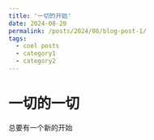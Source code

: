 ```yaml
---
title: '一切的开始'
date: 2024-08-20
permalink: /posts/2024/08/blog-post-1/
tags:
  - cool posts
  - category1
  - category2
---
```


一切的一切
======

总要有一个新的开始
